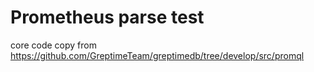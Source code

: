 # Prometheus parse test

core code copy from https://github.com/GreptimeTeam/greptimedb/tree/develop/src/promql